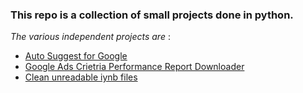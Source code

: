 ### This repo is a collection of small projects done in python.
*The various independent projects are* :

- [Auto Suggest for Google](https://github.com/baronrogers5/python-scripts/tree/master/auto-suggest-for-google)
- [Google Ads Crietria Performance Report Downloader](https://github.com/baronrogers5/python-scripts/tree/master/google-ads-criteria-performance-report)
- [Clean unreadable iynb files](https://github.com/baronrogers5/python-scripts/tree/master/google-ads-criteria-performance-report)
